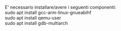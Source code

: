 E' necessario installare/avere i seguenti componenti:<br/>
sudo apt install gcc-arm-linux-gnueabihf<br/>
sudo apt install qemu-user<br/>
sudo apt install gdb-multiarch<br/>

